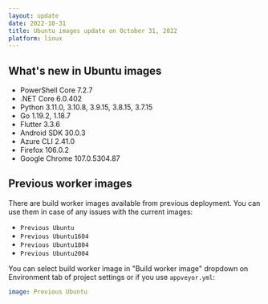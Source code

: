 ```yaml
---
layout: update
date: 2022-10-31
title: Ubuntu images update on October 31, 2022
platform: linux
---
```


## What's new in Ubuntu images

* PowerShell Core 7.2.7
* .NET Core 6.0.402
* Python 3.11.0, 3.10.8, 3.9.15, 3.8.15, 3.7.15
* Go 1.19.2, 1.18.7
* Flutter 3.3.6
* Android SDK 30.0.3
* Azure CLI 2.41.0
* Firefox 106.0.2
* Google Chrome 107.0.5304.87

## Previous worker images

There are build worker images available from previous deployment. You can use them in case of any issues with the current images:

* `Previous Ubuntu`
* `Previous Ubuntu1604`
* `Previous Ubuntu1804`
* `Previous Ubuntu2004`

You can select build worker image in "Build worker image" dropdown on Environment tab of project settings or if you use `appveyor.yml`:

```yaml
image: Previous Ubuntu
```